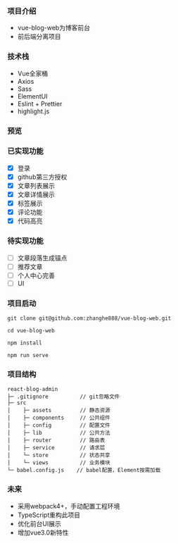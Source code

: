 ### 项目介绍
* vue-blog-web为博客前台
* 前后端分离项目

### 技术栈
* Vue全家桶
* Axios
* Sass
* ElementUI
* Eslint + Prettier
* highlight.js
### 预览

### 已实现功能

- [x] 登录
- [x] github第三方授权
- [x] 文章列表展示
- [x] 文章详情展示
- [x] 标签展示
- [x] 评论功能
- [x] 代码高亮

### 待实现功能

- [ ] 文章段落生成锚点
- [ ] 推荐文章
- [ ] 个人中心完善
- [ ] UI

### 项目启动
```
git clone git@github.com:zhanghe888/vue-blog-web.git

cd vue-blog-web

npm install

npm run serve
```
### 项目结构
```
react-blog-admin
├─ .gitignore          // git忽略文件
├─ src
│    ├─ assets         // 静态资源
│    ├─ components     // 公共组件
│    ├─ config         // 配置文件
│    ├─ lib            // 公共方法
│    ├─ router         // 路由表
│    ├─ service        // 请求层
│    └─ store          // 状态共享
│    └─ views          // 业务模块
└─ babel.config.js    // babel配置，Element按需加载
```

### 未来
* 采用webpack4+，手动配置工程环境
* TypeScript重构此项目
* 优化前台UI展示
* 增加vue3.0新特性